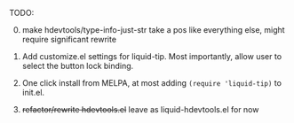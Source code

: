 TODO:

0. make hdevtools/type-info-just-str take a pos like everything else,
might require significant rewrite

0. Add customize.el settings for liquid-tip. Most importantly, allow user to
select the button lock binding.

0. One click install from MELPA, at most adding `(require 'liquid-tip)` to init.el.

0. ~~refactor/rewrite hdevtools.el~~ leave as liquid-hdevtools.el for now
